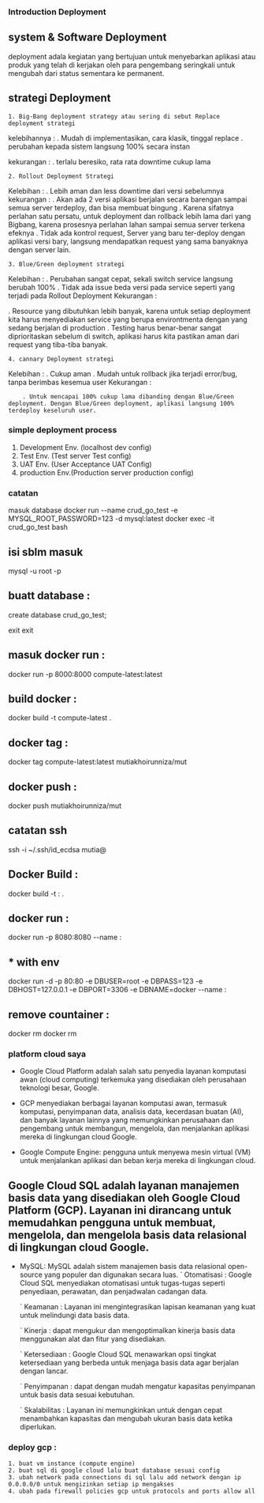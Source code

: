### Introduction Deployment
## system & Software Deployment 
deployment adala kegiatan yang bertujuan untuk menyebarkan aplikasi atau produk yang telah di kerjakan oleh para pengembang seringkali untuk mengubah dari status sementara ke permanent.
## strategi  Deployment 
    1. Big-Bang deployment strategy atau sering di sebut Replace deployment strategi 

kelebihannya : 
            . Mudah di implementasikan, cara klasik, tinggal replace 
            . perubahan kepada sistem langsung 100% secara instan 

kekurangan : 
            . terlalu beresiko, rata rata downtime cukup lama 

    2. Rollout Deployment Strategi 

Kelebihan : 
        . Lebih aman dan less downtime dari versi sebelumnya
kekurangan :
         . Akan ada 2 versi aplikasi berjalan secara barengan sampai semua server terdeploy, dan bisa membuat bingung
        . Karena sifatnya perlahan satu persatu, untuk deployment dan rollback lebih lama dari yang Bigbang, karena prosesnya perlahan lahan sampai semua server terkena efeknya
        . Tidak ada kontrol request, Server yang baru ter-deploy dengan aplikasi versi bary, langsung mendapatkan request yang sama banyaknya dengan server lain.

    3. Blue/Green deployment strategi 

Kelebihan :
       . Perubahan sangat cepat, sekali switch service langsung berubah 100%
       . Tidak ada issue beda versi pada service seperti yang terjadi pada Rollout Deployment
Kekurangan :

. Resource yang dibutuhkan lebih banyak, karena untuk setiap deployment kita harus menyediakan service yang berupa environtmenta dengan yang sedang berjalan di production
. Testing harus benar-benar sangat diprioritaskan sebelum di switch, aplikasi harus kita pastikan aman dari request yang tiba-tiba banyak.

    4. cannary Deployment strategi 

Kelebihan :
        . Cukup aman
        . Mudah untuk rollback jika terjadi error/bug, tanpa berimbas kesemua user
Kekurangan :

        . Untuk mencapai 100% cukup lama dibanding dengan Blue/Green deployment. Dengan Blue/Green deployment, aplikasi langsung 100% terdeploy keseluruh user.

### simple deployment process
1. Development Env. (localhost dev config)
2. Test Env. (Test server Test config)
3. UAT Env. (User Acceptance UAT Config)
4. production Env.(Production server production config)
### catatan 
masuk database 
docker run --name crud_go_test -e MYSQL_ROOT_PASSWORD=123 -d mysql:latest
docker exec -it crud_go_test bash
## isi sblm masuk 
mysql -u root -p
## buatt database : 
create database crud_go_test;

exit 
exit 

## masuk docker run : 
docker run -p 8000:8000 compute-latest:latest

## build docker : 
docker build -t compute-latest .

## docker tag : 
docker tag compute-latest:latest mutiakhoirunniza/mut

## docker push : 
docker push mutiakhoirunniza/mut

## catatan ssh 
ssh -i ~/.ssh/id_ecdsa mutia@


## Docker Build : 
docker build -t <nama-image>:<tag> .

## docker run : 
docker run -p 8080:8080 --name <container-name> <image-name>:<tag>
## * with env
docker run -d -p 80:80 -e DBUSER=root -e DBPASS=123 -e DBHOST=127.0.0.1 -e DBPORT=3306 -e DBNAME=docker --name <container-name> <image-name>:<tag>


## remove countainer : 
docker rm <container-name>
docker rm <container-id>


### platform cloud saya
- Google Cloud Platform adalah salah satu penyedia layanan komputasi awan (cloud computing) terkemuka yang disediakan oleh perusahaan teknologi besar, Google.  
- GCP menyediakan berbagai layanan komputasi awan, termasuk komputasi, penyimpanan data, analisis data, kecerdasan buatan (AI), dan banyak layanan lainnya yang memungkinkan perusahaan dan pengembang untuk membangun, mengelola, dan menjalankan aplikasi mereka di lingkungan cloud Google.

- Google Compute Engine: pengguna untuk menyewa mesin virtual (VM) untuk menjalankan aplikasi dan beban kerja mereka di lingkungan cloud.

## Google Cloud SQL adalah layanan manajemen basis data yang disediakan oleh Google Cloud Platform (GCP). Layanan ini dirancang untuk memudahkan pengguna untuk membuat, mengelola, dan mengelola basis data relasional di lingkungan cloud Google. 

- MySQL: MySQL adalah sistem manajemen basis data relasional open-source yang populer dan digunakan secara luas.
    ` Otomatisasi   : Google Cloud SQL menyediakan otomatisasi untuk tugas-tugas seperti penyediaan, perawatan, dan penjadwalan cadangan data.

    ` Keamanan  : Layanan ini mengintegrasikan lapisan keamanan yang kuat untuk melindungi data basis data.

    ` Kinerja   : dapat mengukur dan mengoptimalkan kinerja basis data menggunakan alat dan fitur yang disediakan.

    ` Ketersediaan  : Google Cloud SQL menawarkan opsi tingkat ketersediaan yang berbeda untuk menjaga basis data agar berjalan dengan lancar.

    ` Penyimpanan   : dapat dengan mudah mengatur kapasitas penyimpanan untuk basis data sesuai kebutuhan.

    ` Skalabilitas  : Layanan ini memungkinkan untuk dengan cepat menambahkan kapasitas dan mengubah ukuran basis data ketika diperlukan.

### deploy gcp :
    1. buat vm instance (compute engine)
    2. buat sql di google cloud lalu buat database sesuai config
    3. ubah network pada connections di sql lalu add network dengan ip 0.0.0.0/0 untuk mengizinkan setiap ip mengakses
    4. ubah pada firewall policies gcp untuk protocols and ports allow all
